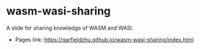 # wasm-wasi-sharing

A slide for sharing knowledge of WASM and WASI.

- Pages link: https://garfieldzhu.github.io/wasm-wasi-sharing/index.html
